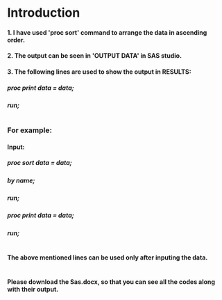 # Introduction
#### 1. I have used 'proc sort' command to arrange the data in ascending order.
#### 2. The output can be seen in 'OUTPUT DATA' in SAS studio.
#### 3. The following lines are used to show the output in RESULTS:

##### proc print data = data;
##### run;
#
### For example:
#### Input:

##### proc sort data = data;
##### by name;
##### run;
##### proc print data = data;
##### run;
#
#### The above mentioned lines can be used only after inputing the data.
#
#### Please download the Sas.docx, so that you can see all the codes along with their output.
